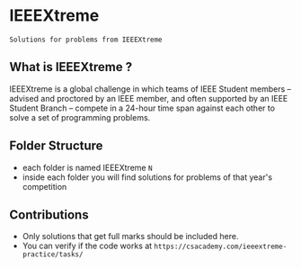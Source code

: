 # IEEEXtreme
    Solutions for problems from IEEEXtreme

## What is IEEEXtreme ?
IEEEXtreme is a global challenge in which teams of IEEE Student members – advised and proctored by an IEEE member, and often supported by an IEEE Student Branch – compete in a 24-hour time span against each other to solve a set of programming problems.

## Folder Structure

- each folder is named IEEEXtreme `N`
- inside each folder you will find solutions for problems of that year's competition

## Contributions

- Only solutions that get full marks should be included here.
- You can verify if the code works at `https://csacademy.com/ieeextreme-practice/tasks/`
